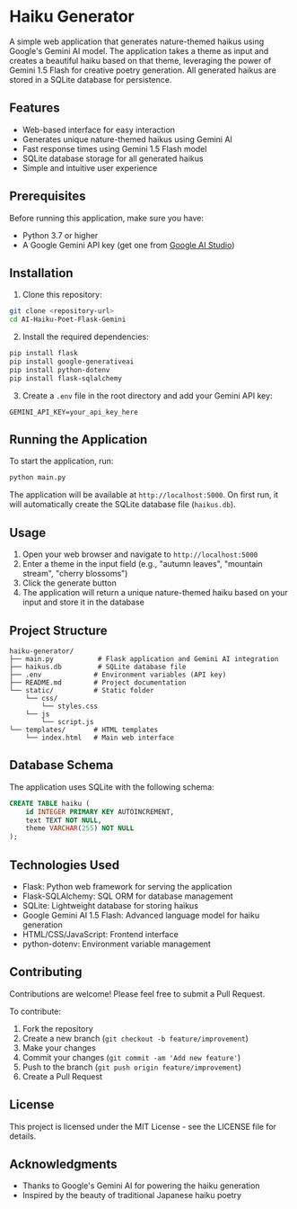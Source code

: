 # Haiku Generator

A simple web application that generates nature-themed haikus using Google's Gemini AI model. The application takes a theme as input and creates a beautiful haiku based on that theme, leveraging the power of Gemini 1.5 Flash for creative poetry generation. All generated haikus are stored in a SQLite database for persistence.

## Features

- Web-based interface for easy interaction
- Generates unique nature-themed haikus using Gemini AI
- Fast response times using Gemini 1.5 Flash model
- SQLite database storage for all generated haikus
- Simple and intuitive user experience

## Prerequisites

Before running this application, make sure you have:

- Python 3.7 or higher
- A Google Gemini API key (get one from [Google AI Studio](https://makersuite.google.com/app/apikey))

## Installation

1. Clone this repository:
```bash
git clone <repository-url>
cd AI-Haiku-Poet-Flask-Gemini
```

2. Install the required dependencies:
```bash
pip install flask
pip install google-generativeai
pip install python-dotenv
pip install flask-sqlalchemy
```

3. Create a `.env` file in the root directory and add your Gemini API key:
```
GEMINI_API_KEY=your_api_key_here
```

## Running the Application

To start the application, run:

```bash
python main.py
```

The application will be available at `http://localhost:5000`. On first run, it will automatically create the SQLite database file (`haikus.db`).

## Usage

1. Open your web browser and navigate to `http://localhost:5000`
2. Enter a theme in the input field (e.g., "autumn leaves", "mountain stream", "cherry blossoms")
3. Click the generate button
4. The application will return a unique nature-themed haiku based on your input and store it in the database

## Project Structure

```
haiku-generator/
├── main.py           # Flask application and Gemini AI integration
├── haikus.db         # SQLite database file
├── .env             # Environment variables (API key)
├── README.md        # Project documentation
└── static/          # Static folder
    └── css/
        └── styles.css  
    └── js
        └── script.js
└── templates/       # HTML templates
    └── index.html   # Main web interface
```

## Database Schema

The application uses SQLite with the following schema:

```sql
CREATE TABLE haiku (
    id INTEGER PRIMARY KEY AUTOINCREMENT,
    text TEXT NOT NULL,
    theme VARCHAR(255) NOT NULL
);
```

## Technologies Used

- Flask: Python web framework for serving the application
- Flask-SQLAlchemy: SQL ORM for database management
- SQLite: Lightweight database for storing haikus
- Google Gemini AI 1.5 Flash: Advanced language model for haiku generation
- HTML/CSS/JavaScript: Frontend interface
- python-dotenv: Environment variable management

## Contributing

Contributions are welcome! Please feel free to submit a Pull Request.

To contribute:
1. Fork the repository
2. Create a new branch (`git checkout -b feature/improvement`)
3. Make your changes
4. Commit your changes (`git commit -am 'Add new feature'`)
5. Push to the branch (`git push origin feature/improvement`)
6. Create a Pull Request

## License

This project is licensed under the MIT License - see the LICENSE file for details.

## Acknowledgments

- Thanks to Google's Gemini AI for powering the haiku generation
- Inspired by the beauty of traditional Japanese haiku poetry